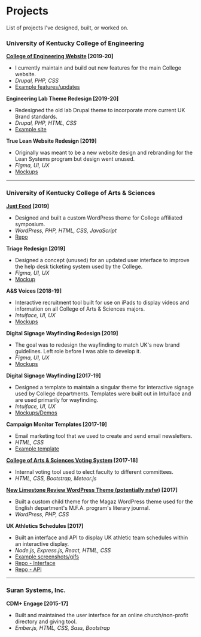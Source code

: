 # Projects
List of projects I've designed, built, or worked on.


### University of Kentucky College of Engineering
**[College of Engineering Website](https://www.engr.uky.edu/) [2019-20]**
- I currently maintain and build out new features for the main College website.
- *Drupal, PHP, CSS*
- [Example features/updates](CoE/engr)

**Engineering Lab Theme Redesign [2019-20]**
- Redesigned the old lab Drupal theme to incorporate more current UK Brand standards.
- *Drupal, PHP, HTML, CSS*
- [Example site](http://berry.engr.uky.edu/)

**True Lean Website Redesign [2019]**
- Originally was meant to be a new website design and rebranding for the Lean Systems program but design went unused.
- *Figma, UI, UX*
- [Mockups](CoE/true_lean)

---

### University of Kentucky College of Arts & Sciences

**[Just Food](http://justfood.as.uky.edu/) [2019]**
- Designed and built a custom WordPress theme for College affiliated symposium.
- *WordPress, PHP, HTML, CSS, JavaScript*
- [Repo](https://github.com/b00tahead/justfood)

**Triage Redesign [2019]**
- Designed a concept (unused) for an updated user interface to improve the help desk ticketing system used by the College.
- *Figma, UI, UX*
- [Mockup](CoAS/triage)

**A&S Voices [2018-19]**
- Interactive recruitment tool built for use on iPads to display videos and information on all College of Arts & Sciences majors.
- *Intuiface, UI, UX*
- [Mockups](CoAS/as_voices)

**Digital Signage Wayfinding Redesign [2019]**
- The goal was to redesign the wayfinding to match UK's new brand guidelines. Left role before I was able to develop it.
- *Figma, UI, UX*
- [Mockups](CoAS/digital_signage/redesign)

**Digital Signage Wayfinding [2017-19]**
- Designed a template to maintain a singular theme for interactive signage used by College departments. Templates were built out in Intuiface and are used primarily for wayfinding.
- *Intuiface, UI, UX*
- [Mockups/Demos](CoAS/digital_signage)

**Campaign Monitor Templates [2017-19]**
- Email marketing tool that we used to create and send email newsletters.
- *HTML, CSS*
- [Example template](CoAS/campaign_monitor)

**[College of Arts & Sciences Voting System](https://elections.as.uky.edu/) [2017-18]**
- Internal voting tool used to elect faculty to different committees.
- *HTML, CSS, Bootstrap, Meteor.js*

**[New Limestone Review WordPress Theme (potentially nsfw)](http://newlimestonereview.as.uky.edu/) [2017]**
- Built a custom child theme for the Magaz WordPress theme used for the English department's M.F.A. program's literary journal.
- *WordPress, PHP, CSS*

**UK Athletics Schedules [2017]**
- Built an interface and API to display UK athletic team schedules within an interactive display.
- *Node.js, Express.js, React, HTML, CSS*
- [Example screenshots/gifs](CoAS/uk_athletics)
- [Repo - Interface](https://github.com/b00tahead/digital-signage-ui)
- [Repo - API](https://github.com/b00tahead/digital-signage)

---

### Suran Systems, Inc.

**CDM+ Engage [2015-17]**
- Built and maintained the user interface for an online church/non-profit directory and giving tool.
- *Ember.js, HTML, CSS, Sass, Bootstrap*
